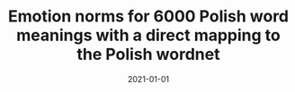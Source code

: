 ---
# Documentation: https://wowchemy.com/docs/managing-content/

title: Emotion norms for 6000 Polish word meanings with a direct mapping to the Polish
  wordnet
subtitle: ''
summary: ''
authors:
- Małgorzata Wierzba
- Monika Riegel
- kocon
- Piotr D. Miłkowski
- janz
- Katarzyna Klessa
- Konrad Juszczyk
- Barbara Konat
- Damian Grimling
- piasecki
- Artur Marchewka
tags: []
categories: []
date: '2021-01-01'
lastmod: 2022-10-07T05:12:00Z
featured: false
draft: false

# Featured image
# To use, add an image named `featured.jpg/png` to your page's folder.
# Focal points: Smart, Center, TopLeft, Top, TopRight, Left, Right, BottomLeft, Bottom, BottomRight.
image:
  caption: ''
  focal_point: ''
  preview_only: false

# Projects (optional).
#   Associate this post with one or more of your projects.
#   Simply enter your project's folder or file name without extension.
#   E.g. `projects = ["internal-project"]` references `content/project/deep-learning/index.md`.
#   Otherwise, set `projects = []`.
projects: []
publishDate: '2022-10-07T05:11:59.028831Z'
publication_types:
- '2'
abstract: ''
publication: '*Behavior Research Methods*'
doi: 10.3758/s13428-021-01697-0
links:
- name: URL
  url: https://link.springer.com/article/10.3758%2Fs13428-021-01697-0
---